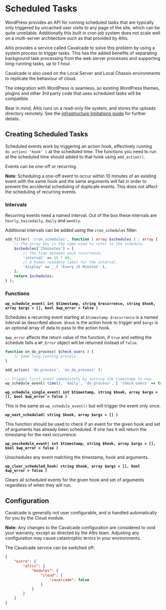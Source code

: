 # Scheduled Tasks

WordPress provides an API for running scheduled tasks that are typically only triggered by uncached user visits to any page of the site, which can be quite unreliable. Additionally this built in cron job system does not scale well on a multi-server architecture such as that provided by Altis.

Altis provides a service called Cavalcade to solve this problem by using a system process to trigger tasks. This has the added benefits of separating background task processing from the web server processes and supporting long-running tasks, up to 1 hour.

Cavalcade is also used on the Local Server and Local Chassis environments to replicate the behaviour of cloud.

The integration with WordPress is seamless, so existing WordPress themes, plugins and other 3rd party code that uses scheduled tasks will be compatible.

Bear in mind, Altis runs on a read-only file system, and stores the uploads directory remotely. See the [infrastructure limitations guide](./limitations.md) for further details.

## Creating Scheduled Tasks

Scheduled events work by triggering an action hook, effectively running `do_action( 'hook' )` at the scheduled time. The functions you need to run at the scheduled time should added to that hook using `add_action()`.

Events can be one-off or recurring.

**Note**: Scheduling a one-off event to occur within 10 minutes of an existing event with the same hook and the same arguments will fail in order to prevent the accidental scheduling of duplicate events. This does not affect the scheduling of recurring events.

### Intervals

Recurring events need a named interval. Out of the box these intervals are `hourly`, `twicedaily`, `daily` and `weekly`.

Additional intervals can be added using the `cron_schedules` filter:

```php
add_filter( 'cron_schedules', function ( array $schedules ) : array {
    // The array key is the name used to refer to the schedule.
    $schedules['15minutes'] = [
        // The time between each recurrence.
        'interval' => 15 * 60,
        // A human readable label for the interval.
        'display' => __( 'Every 15 Minutes' ),
    ];
    return $schedules;
} );
```


### Functions

**`wp_schedule_event( int $timestamp, string $recurrence, string $hook, array $args = [], bool $wp_error = false )`**

Schedules a recurring event starting at `$timestamp`. `$recurrence` is a named interval as described above. `$hook` is the action hook to trigger and `$args` is an optional array of data to pass to the action hook.

`$wp_error` affects the return value of the function, if `true` and setting the schedule fails a `WP_Error` object will be returned instead of `false`.

```php
function on_do_process( $check_users ) {
    // Some long running process...
}

add_action( 'do_process', 'on_do_process' );

// Trigger first event immediately by setting the timestamp to now.
wp_schedule_event( time(), 'daily', 'do_process', [ 'check_users' => true ] );
```

**`wp_schedule_single_event( int $timestamp, string $hook, array $args = [], bool $wp_error = false )`**

This is the same as `wp_schedule_event()` but will trigger the event only once.

**`wp_next_scheduled( string $hook, array $args = [] )`**

This function should be used to check if an event for the given hook and set of arguments has already been scheduled. If one has it will return the timestamp for the next occurrence.

**`wp_unschedule_event( int $timestamp, string $hook, array $args = [], bool $wp_error = false )`**

Unschedules any event matching the timestamp, hook and arguments.

**`wp_clear_scheduled_hook( string $hook, array $args = [], bool $wp_error = false )`**

Clears all scheduled events for the given hook and set of arguments regardless of when they will run.


## Configuration

Cavalcade is generally not user configurable, and is handled automatically for you by the Cloud module.

**Note:** Any changes to the Cavalcade configuration are considered to void your warranty, except as directed by the Altis team. Adjusting any configuration may cause catastrophic errors in your environments.

The Cavalcade service can be switched off:

```json
{
    "extra": {
        "altis": {
            "modules": {
                "cloud": {
                    "cavalcade": false
                }
            }
        }
    }
}
```
